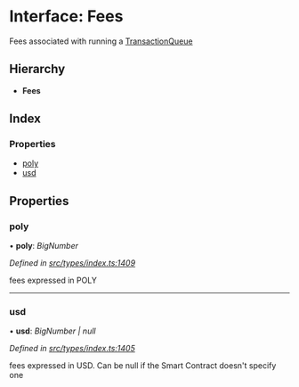 # Interface: Fees

Fees associated with running a [TransactionQueue](../classes/_entities_transactionqueue_.transactionqueue.md)

## Hierarchy

- **Fees**

## Index

### Properties

- [poly](_types_index_.fees.md#poly)
- [usd](_types_index_.fees.md#usd)

## Properties

### poly

• **poly**: _BigNumber_

_Defined in [src/types/index.ts:1409](https://github.com/PolymathNetwork/polymath-sdk/blob/c47ae7a/src/types/index.ts#L1409)_

fees expressed in POLY

---

### usd

• **usd**: _BigNumber | null_

_Defined in [src/types/index.ts:1405](https://github.com/PolymathNetwork/polymath-sdk/blob/c47ae7a/src/types/index.ts#L1405)_

fees expressed in USD. Can be null if the Smart Contract doesn't specify one
